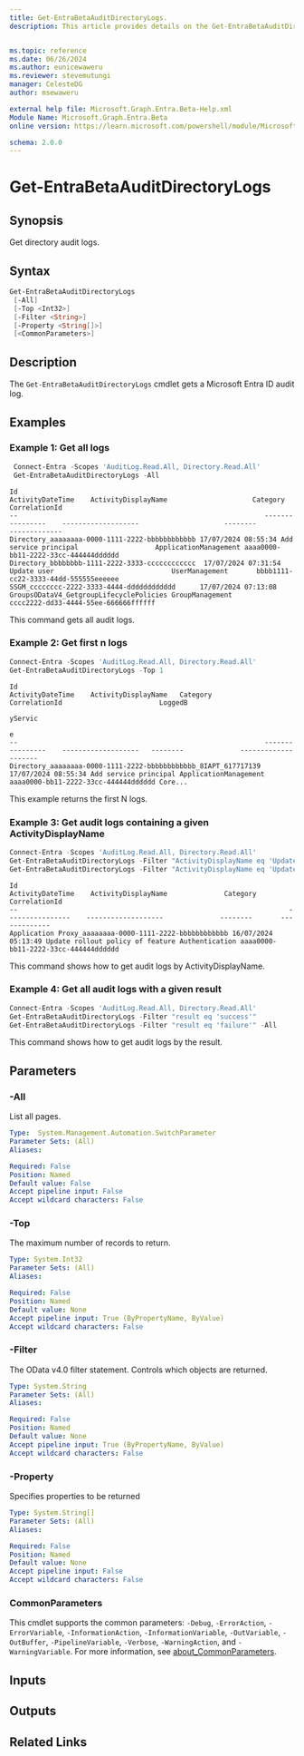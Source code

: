 ```yaml
---
title: Get-EntraBetaAuditDirectoryLogs.
description: This article provides details on the Get-EntraBetaAuditDirectoryLogs command.


ms.topic: reference
ms.date: 06/26/2024
ms.author: eunicewaweru
ms.reviewer: stevemutungi
manager: CelesteDG
author: msewaweru

external help file: Microsoft.Graph.Entra.Beta-Help.xml
Module Name: Microsoft.Graph.Entra.Beta
online version: https://learn.microsoft.com/powershell/module/Microsoft.Graph.Entra.Beta/Get-EntraBetaAuditDirectoryLogs

schema: 2.0.0
---
```


# Get-EntraBetaAuditDirectoryLogs

## Synopsis

Get directory audit logs.

## Syntax

```powershell
Get-EntraBetaAuditDirectoryLogs
 [-All]
 [-Top <Int32>]
 [-Filter <String>]
 [-Property <String[]>]
 [<CommonParameters>]
```

## Description

The `Get-EntraBetaAuditDirectoryLogs` cmdlet gets a Microsoft Entra ID audit log.

## Examples

### Example 1: Get all logs

```powershell
 Connect-Entra -Scopes 'AuditLog.Read.All, Directory.Read.All'
 Get-EntraBetaAuditDirectoryLogs -All  
```

```Output
Id                                                             ActivityDateTime    ActivityDisplayName                     Category              CorrelationId
--                                                             ----------------    -------------------                     --------              -------------
Directory_aaaaaaaa-0000-1111-2222-bbbbbbbbbbbb 17/07/2024 08:55:34 Add service principal                   ApplicationManagement aaaa0000-bb11-2222-33cc-444444dddddd
Directory_bbbbbbbb-1111-2222-3333-cccccccccccc  17/07/2024 07:31:54 Update user                             UserManagement       bbbb1111-cc22-3333-44dd-555555eeeeee
SSGM_cccccccc-2222-3333-4444-dddddddddddd      17/07/2024 07:13:08 GroupsODataV4_GetgroupLifecyclePolicies GroupManagement       cccc2222-dd33-4444-55ee-666666ffffff

```

This command gets all audit logs.

### Example 2: Get first n logs

```powershell
Connect-Entra -Scopes 'AuditLog.Read.All, Directory.Read.All'
Get-EntraBetaAuditDirectoryLogs -Top 1
```

```Output
Id                                                             ActivityDateTime    ActivityDisplayName   Category              CorrelationId                        LoggedB
                                                                                                                                                                    yServic
                                                                                                                                                                    e
--                                                             ----------------    -------------------   --------              -------------                        -------
Directory_aaaaaaaa-0000-1111-2222-bbbbbbbbbbbb_8IAPT_617717139 17/07/2024 08:55:34 Add service principal ApplicationManagement aaaa0000-bb11-2222-33cc-444444dddddd Core...

```

This example returns the first N logs.

### Example 3: Get audit logs containing a given ActivityDisplayName

```powershell
Connect-Entra -Scopes 'AuditLog.Read.All, Directory.Read.All'
Get-EntraBetaAuditDirectoryLogs -Filter "ActivityDisplayName eq 'Update rollout policy of feature'" 
Get-EntraBetaAuditDirectoryLogs -Filter "ActivityDisplayName eq 'Update rollout policy of feature'" -Top 1
```

```Output
Id                                                                   ActivityDateTime    ActivityDisplayName              Category       CorrelationId
--                                                                   ----------------    -------------------              --------       -------------
Application Proxy_aaaaaaaa-0000-1111-2222-bbbbbbbbbbbb 16/07/2024 05:13:49 Update rollout policy of feature Authentication aaaa0000-bb11-2222-33cc-444444dddddd
```

This command shows how to get audit logs by ActivityDisplayName.

### Example 4: Get all audit logs with a given result

```powershell
Connect-Entra -Scopes 'AuditLog.Read.All, Directory.Read.All'
Get-EntraBetaAuditDirectoryLogs -Filter "result eq 'success'"
Get-EntraBetaAuditDirectoryLogs -Filter "result eq 'failure'" -All
```

This command shows how to get audit logs by the result.

## Parameters

### -All

List all pages.

```yaml
Type:  System.Management.Automation.SwitchParameter
Parameter Sets: (All)
Aliases:

Required: False
Position: Named
Default value: False
Accept pipeline input: False
Accept wildcard characters: False
```

### -Top

The maximum number of records to return.

```yaml
Type: System.Int32
Parameter Sets: (All)
Aliases:

Required: False
Position: Named
Default value: None
Accept pipeline input: True (ByPropertyName, ByValue)
Accept wildcard characters: False
```

### -Filter

The OData v4.0 filter statement.
Controls which objects are returned.

```yaml
Type: System.String
Parameter Sets: (All)
Aliases:

Required: False
Position: Named
Default value: None
Accept pipeline input: True (ByPropertyName, ByValue)
Accept wildcard characters: False
```

### -Property

Specifies properties to be returned

```yaml
Type: System.String[]
Parameter Sets: (All)
Aliases:

Required: False
Position: Named
Default value: None
Accept pipeline input: False
Accept wildcard characters: False
```

### CommonParameters

This cmdlet supports the common parameters: `-Debug`, `-ErrorAction`, `-ErrorVariable`, `-InformationAction`, `-InformationVariable`, `-OutVariable`, `-OutBuffer`, `-PipelineVariable`, `-Verbose`, `-WarningAction`, and `-WarningVariable`. For more information, see [about_CommonParameters](https://go.microsoft.com/fwlink/?LinkID=113216).

## Inputs

## Outputs

## Related Links
